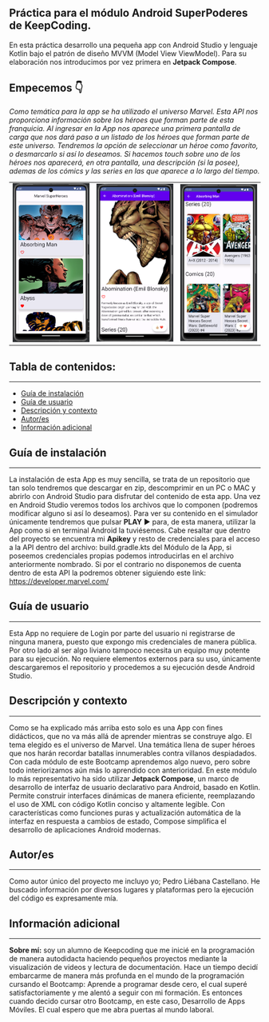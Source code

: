 ## Práctica para el módulo Android SuperPoderes de KeepCoding.
En esta práctica desarrollo una pequeña app con Android Studio y lenguaje Kotlin bajo el patrón de diseño MVVM (Model View ViewModel). Para su elaboración nos introducimos por vez primera en **Jetpack Compose**.



## Empecemos 👇

*Como temática para la app se ha utilizado el universo Marvel. Esta API nos proporciona información sobre los héroes que forman parte de esta franquicia. Al ingresar en la App nos aparece una primera pantalla de carga que nos dará paso a un listado de los héroes que forman parte de este universo. Tendremos la opción de seleccionar un héroe como favorito, o desmarcarlo si así lo deseamos. Si hacemos touch sobre uno de los héroes nos aparecerá, en otra pantalla, una descripción (si la posee), ademas de los cómics y las series en las que aparece a lo largo del tiempo.*

<table>
  <tr>
    <td><img src="https://github.com/Castellano46/Android-SuperPoderes/blob/main/images/1.png" width="300" /></td>
    <td><img src="https://github.com/Castellano46/Android-SuperPoderes/blob/main/images/2.png" width="300" /></td>
    <td><img src="https://github.com/Castellano46/Android-SuperPoderes/blob/main/images/3.png" width="300" /></td>
  </tr>
</table>


## Tabla de contenidos:
---

- [Guía de instalación](#guía-de-instalación)
- [Guía de usuario](#guía-de-usuario)
- [Descripción y contexto](#descripción-y-contexto)
- [Autor/es](#autores)
- [Información adicional](#información-adicional)

## Guía de instalación
---

La instalación de esta App es muy sencilla, se trata de un repositorio que tan solo tendremos que descargar en zip, descomprimir en un PC o MAC y abrirlo con Android Studio para disfrutar del contenido de esta app. 
Una vez en Android Studio veremos todos los archivos que lo componen (podremos modificar alguno si así lo deseamos).
Para ver su contenido en el simulador únicamente tendremos que pulsar **PLAY** ▶️ para, de esta manera, utilizar la App como si en terminal Android la tuviésemos. 
Cabe resaltar que dentro del proyecto se encuentra mi **Apikey** y resto de credenciales para el acceso a la API dentro del archivo: build.gradle.kts del Módulo de la App, si poseemos credenciales propias podemos introducirlas en el archivo anteriormente nombrado. Si por el contrario no disponemos de cuenta dentro de esta API la podremos obtener siguiendo este link: https://developer.marvel.com/

## Guía de usuario
---
Esta App no requiere de Login por parte del usuario ni registrarse de ninguna manera, puesto que expongo mis credenciales de manera pública.
Por otro lado al ser algo liviano tampoco necesita un equipo muy potente para su ejecución.
No requiere elementos externos para su uso, únicamente descargaremos el repositorio y procedemos a su ejecución desde Android Studio.

## Descripción y contexto
---
Como se ha explicado más arriba esto solo es una App con fines didácticos, que no va más allá de aprender mientras se construye algo. 
El tema elegido es el universo de Marvel. Una temática llena de super héroes que nos harán recordar batallas innumerables contra villanos despiadados. 
Con cada módulo de este Bootcamp aprendemos algo nuevo, pero sobre todo interiorizamos aún más lo aprendido con anterioridad. En este módulo lo más representativo ha sido utilizar **Jetpack Compose**,  un marco de desarrollo de interfaz de usuario declarativo para Android, basado en Kotlin. Permite construir interfaces dinámicas de manera eficiente, reemplazando el uso de XML con código Kotlin conciso y altamente legible. Con características como funciones puras y actualización automática de la interfaz en respuesta a cambios de estado, Compose simplifica el desarrollo de aplicaciones Android modernas.

## Autor/es
---
Como autor único del proyecto me incluyo yo; Pedro Liébana Castellano. He buscado información por diversos lugares y plataformas pero la ejecución del código es expresamente mía.

## Información adicional
---
**Sobre mí:**  soy un alumno de Keepcoding que me inicié en la programación de manera autodidacta haciendo pequeños proyectos mediante la visualización de videos y lectura de documentación.
Hace un tiempo decidí embarcarme de manera más profunda en el mundo de la programación cursando el Bootcamp: Aprende a programar desde cero, el cual superé satisfactoriamente y me alentó a seguir con mi formación. Es entonces cuando decido cursar otro Bootcamp, en este caso, Desarrollo de Apps Móviles. El cual espero que me abra puertas al mundo laboral. 
